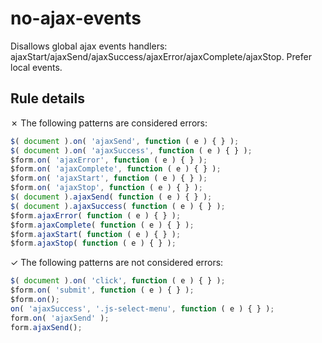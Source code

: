 # no-ajax-events

Disallows global ajax events handlers: ajaxStart/ajaxSend/ajaxSuccess/ajaxError/ajaxComplete/ajaxStop. Prefer local events.

## Rule details

✗ The following patterns are considered errors:
```js
$( document ).on( 'ajaxSend', function ( e ) { } );
$( document ).on( 'ajaxSuccess', function ( e ) { } );
$form.on( 'ajaxError', function ( e ) { } );
$form.on( 'ajaxComplete', function ( e ) { } );
$form.on( 'ajaxStart', function ( e ) { } );
$form.on( 'ajaxStop', function ( e ) { } );
$( document ).ajaxSend( function ( e ) { } );
$( document ).ajaxSuccess( function ( e ) { } );
$form.ajaxError( function ( e ) { } );
$form.ajaxComplete( function ( e ) { } );
$form.ajaxStart( function ( e ) { } );
$form.ajaxStop( function ( e ) { } );
```

✓ The following patterns are not considered errors:
```js
$( document ).on( 'click', function ( e ) { } );
$form.on( 'submit', function ( e ) { } );
$form.on();
on( 'ajaxSuccess', '.js-select-menu', function ( e ) { } );
form.on( 'ajaxSend' );
form.ajaxSend();
```
